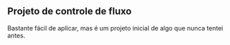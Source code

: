 ## Projeto de controle de fluxo
Bastante fácil de aplicar, mas é um projeto inicial de algo que nunca tentei antes.
